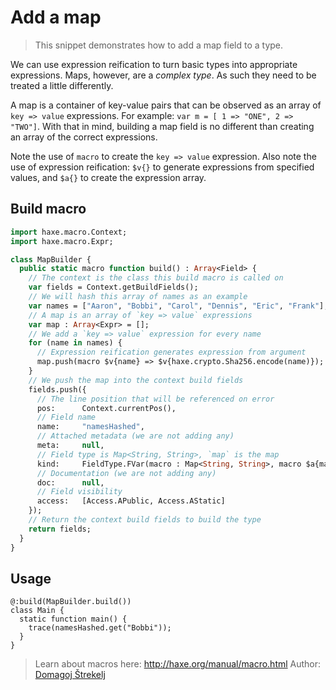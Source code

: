 [tags]: / "build-macro,building-fields"

# Add a map

> This snippet demonstrates how to add a map field to a type.

We can use expression reification to turn basic types into appropriate expressions. Maps, however, are a _complex type_. As such they need to be treated a little differently.

A map is a container of key-value pairs that can be observed as an array of `key => value` expressions. For example: `var m = [ 1 => "ONE", 2 => "TWO"]`. With that in mind, building a map field is no different than creating an array of the correct expressions.

Note the use of `macro` to create the `key => value` expression. Also note the use of expression reification: `$v{}` to generate expressions from specified values, and `$a{}` to create the expression array.

## Build macro
```haxe
import haxe.macro.Context;
import haxe.macro.Expr;

class MapBuilder {
  public static macro function build() : Array<Field> {
    // The context is the class this build macro is called on
    var fields = Context.getBuildFields();
    // We will hash this array of names as an example
    var names = ["Aaron", "Bobbi", "Carol", "Dennis", "Eric", "Frank"];
    // A map is an array of `key => value` expressions
    var map : Array<Expr> = [];
    // We add a `key => value` expression for every name
    for (name in names) {
      // Expression reification generates expression from argument
      map.push(macro $v{name} => $v{haxe.crypto.Sha256.encode(name)});
    }
    // We push the map into the context build fields
    fields.push({
      // The line position that will be referenced on error
      pos:      Context.currentPos(),
      // Field name
      name:     "namesHashed",
      // Attached metadata (we are not adding any)
      meta:     null,
      // Field type is Map<String, String>, `map` is the map
      kind:     FieldType.FVar(macro : Map<String, String>, macro $a{map}),
      // Documentation (we are not adding any)
      doc:      null,
      // Field visibility
      access:   [Access.APublic, Access.AStatic]
    });
    // Return the context build fields to build the type
    return fields;
  }
}
```

## Usage

```
@:build(MapBuilder.build())
class Main {
  static function main() {
    trace(namesHashed.get("Bobbi"));
  }
}
```

> Learn about macros here: http://haxe.org/manual/macro.html
> Author: [Domagoj Štrekelj](http://github.com/dstrekelj)
